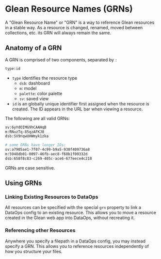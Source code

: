 # Glean Resource Names (GRNs)

A "Glean Resource Name" or "GRN" is a way to reference Glean resources in a
stable way. As a resource is changed, renamed, moved between collections, etc.
its GRN will always remain the same.

## Anatomy of a GRN

<!-- TODO: Once `alias` is user-facing, uncomment this stuff... -->

A GRN is comprised of two <!--three--> components, separated by `:`

```bash
type:id
```

<!--
```
type:id:alias
```
-->

- `type` identifies the resource type
  - `dsb`: dashboard
  - `m`: model
  - `palette`: color palette
  - `sv`: saved view
- `id` is an globally unique identifier first assigned when the resource
  is created. The ID appears in the URL bar when viewing a resource.

<!-- - `alias` is a stable name that users can configure for resources.  -->

<!-- GRNs can be abbreviated to not include the `id` or `alias` components:

```
type:id
type::alias
```
-->

The following are all valid GRNs:

```bash
sv:6yYdOIMG9hCAAHqB
m:RNuzTq-85qzAFKJ8
dsb:SV9nqwUHWmyk1zka

# some GRNs have longer IDs:
sv:a7905ae1-7f07-4c99-b9a5-930f409736a8
m:5948db01-0097-46fb-aec8-f68b1f09332d
dsb:658f8c83-c269-405c-ace6-677eece4c218
```

GRNs are case sensitive.

## Using GRNs

### Linking Existing Resources to DataOps

All resources can be specified with the special `grn` property to link a DataOps
config to an existing resource. This allows you to move a resource created in
the Glean web app into DataOps, without recreating it.

### Referencing other Resources

Anywhere you specify a filepath in a DataOps config, you may instead specify a GRN.
This allows you to reference resources independently of how you structure your files.

